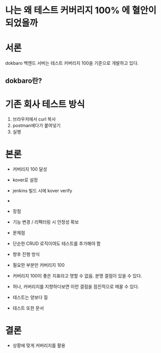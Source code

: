 # 나는 왜 테스트 커버리지 100% 에 혈안이 되었을까


# 서론
dokbaro 백엔드 서버는 테스트 커버리지 100을 기준으로 개발하고 있다.

## dokbaro란? 

# 기존 회사 테스트 방식
1. 브라우저에서 curl 복사
2. postman에다가 붙여넣기
3. 실행 


# 본론

- 커버리지 100 달성
- kover로 설정
- jenkins 빌드 시에 kover verify
- 

- 장점
- 기능 변경 / 리펙터링 시 안정성 확보

- 문제점
- 단순한 CRUD 로직이여도 테스트를 추가해야 함

- 향후 진행 방식
- 필요한 부분만 커버리지 100
- 커버리지 100이 좋은 지표라고 명할 수 없음. 분명 결점이 있을 수 있다.
- 허나, 커버리지를 지향하다보면 이런 결점을 점진적으로 메꿀 수 있다.
- 테스트는 양보다 질
- 테스트 또한 문서
# 결론
- 상황에 맞게 커버리지를 활용